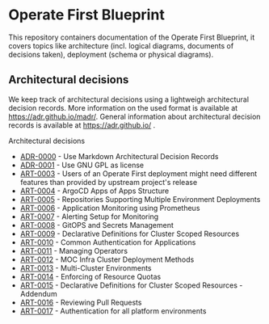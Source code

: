 # Operate First Blueprint

This repository containers documentation of the Operate First Blueprint, it covers topics like architecture (incl.
logical diagrams, documents of decisions taken), deployment (schema or physical diagrams).

Architectural decisions
-----------------------

We keep track of architectural decisions using a lightweigh architectural decision records. More information on the
used format is available at https://adr.github.io/madr/. General information about architectural decision records
is available at https://adr.github.io/ .

Architectural decisions

* [ADR-0000](docs/adr/0000-use-markdown-architectural-decision-records.md) - Use Markdown Architectural Decision Records
* [ADR-0001](docs/adr/0001-use-gpl3-as-license.md) - Use GNU GPL as license
* [ART-0003](docs/adr/0003-feature-selection-policy.md) - Users of an Operate First deployment might need different features than provided by upstream project's release
* [ART-0004](docs/adr/0004-argocd-apps-of-apps-structure.md) - ArgoCD Apps of Apps Structure
* [ART-0005](docs/adr/0005-support-multi-environments-in-repos.md) - Repositories Supporting Multiple Environment Deployments
* [ART-0006](docs/adr/0006-monitoring-structure.md) - Application Monitoring using Prometheus
* [ART-0007](docs/adr/0007-alerting-setup.md) - Alerting Setup for Monitoring
* [ART-0008](docs/adr/0008-secrets-management.md) - GitOPS and Secrets Management
* [ART-0009](docs/adr/0009-cluster-resources.md) - Declarative Definitions for Cluster Scoped Resources
* [ART-0010](docs/adr/0010-common-auth-for-applications.md) - Common Authentication for Applications
* [ART-0011](docs/adr/0011-operators.md) - Managing Operators
* [ART-0012](docs/adr/0012-moc-infra-cluster-deployment-methods.md) - MOC Infra Cluster Deployment Methods
* [ART-0013](docs/adr/0013-multicluster-environments.md) - Multi-Cluster Environments
* [ART-0014](docs/adr/0014-enforcing-resource-quotas.md) - Enforcing of Resource Quotas
* [ART-0015](docs/adr/0015-cluster-resources-amendment.md) - Declarative Definitions for Cluster Scoped Resources - Addendum
* [ART-0016](docs/adr/0016-pr-review.md) - Reviewing Pull Requests
* [ART-0017](docs/adr/0017-authentication-for-platform.md) - Authentication for all platform environments
